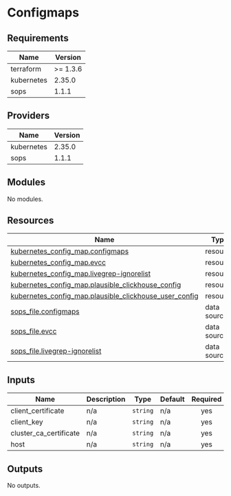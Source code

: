 # Configmaps


<!-- BEGIN_TF_DOCS -->
## Requirements

| Name | Version |
|------|---------|
| terraform | >= 1.3.6 |
| kubernetes | 2.35.0 |
| sops | 1.1.1 |

## Providers

| Name | Version |
|------|---------|
| kubernetes | 2.35.0 |
| sops | 1.1.1 |

## Modules

No modules.

## Resources

| Name | Type |
|------|------|
| [kubernetes_config_map.configmaps](https://registry.terraform.io/providers/hashicorp/kubernetes/2.35.0/docs/resources/config_map) | resource |
| [kubernetes_config_map.evcc](https://registry.terraform.io/providers/hashicorp/kubernetes/2.35.0/docs/resources/config_map) | resource |
| [kubernetes_config_map.livegrep-ignorelist](https://registry.terraform.io/providers/hashicorp/kubernetes/2.35.0/docs/resources/config_map) | resource |
| [kubernetes_config_map.plausible_clickhouse_config](https://registry.terraform.io/providers/hashicorp/kubernetes/2.35.0/docs/resources/config_map) | resource |
| [kubernetes_config_map.plausible_clickhouse_user_config](https://registry.terraform.io/providers/hashicorp/kubernetes/2.35.0/docs/resources/config_map) | resource |
| [sops_file.configmaps](https://registry.terraform.io/providers/carlpett/sops/1.1.1/docs/data-sources/file) | data source |
| [sops_file.evcc](https://registry.terraform.io/providers/carlpett/sops/1.1.1/docs/data-sources/file) | data source |
| [sops_file.livegrep-ignorelist](https://registry.terraform.io/providers/carlpett/sops/1.1.1/docs/data-sources/file) | data source |

## Inputs

| Name | Description | Type | Default | Required |
|------|-------------|------|---------|:--------:|
| client\_certificate | n/a | `string` | n/a | yes |
| client\_key | n/a | `string` | n/a | yes |
| cluster\_ca\_certificate | n/a | `string` | n/a | yes |
| host | n/a | `string` | n/a | yes |

## Outputs

No outputs.
<!-- END_TF_DOCS -->
